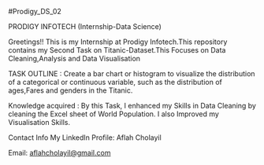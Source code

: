 #Prodigy_DS_02

PRODIGY INFOTECH (Internship-Data Science)

Greetings!! This is my Internship at Prodigy Infotech.This repository contains my Second Task on Titanic-Dataset.This Focuses on Data Cleaning,Analysis and Data Visualisation

TASK OUTLINE : Create a bar chart or histogram to visualize the distribution of a categorical or continuous variable, such as the distribution of ages,Fares and genders in the Titanic.

Knowledge acquired : By this Task, I enhanced my Skills in Data Cleaning by cleaning the Excel sheet of World Population. I also Improved my Visualisation Skills.

Contact Info My LinkedIn Profile: Aflah Cholayil

Email: aflahcholayil@gmail.com
